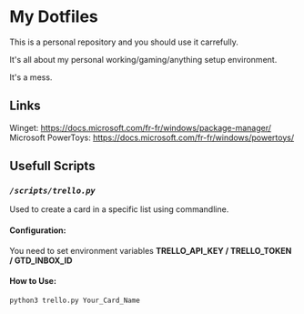 # My Dotfiles

This is a personal repository and you should use it carrefully. 

It's all about my personal working/gaming/anything setup environment.

It's a mess.

## Links
Winget: https://docs.microsoft.com/fr-fr/windows/package-manager/
Microsoft PowerToys: https://docs.microsoft.com/fr-fr/windows/powertoys/

## Usefull Scripts

### ***```/scripts/trello.py```***

Used to create a card in a specific list using  commandline.

#### Configuration:
You need to set environment variables **TRELLO_API_KEY / TRELLO_TOKEN / GTD_INBOX_ID**
#### How to Use:
  ```python3 trello.py Your_Card_Name```

